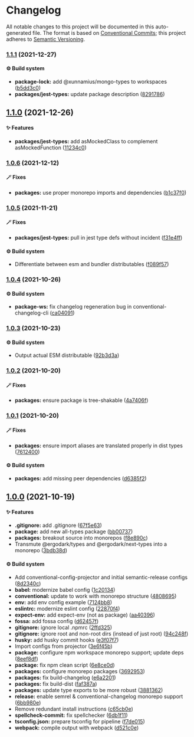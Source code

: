 # Changelog

All notable changes to this project will be documented in this auto-generated
file. The format is based on [Conventional Commits][44]; this project adheres to
[Semantic Versioning][45].

### [1.1.1][46] (2021-12-27)

#### ⚙️ Build system

- **package-lock:** add @xunnamius/mongo-types to workspaces ([b5dd3c0][47])
- **packages/jest-types:** update package description ([8291786][48])

## [1.1.0][1] (2021-12-26)

#### ✨ Features

- **packages/jest-types:** add asMockedClass to complement asMockedFunction
  ([11234c0][2])

### [1.0.6][3] (2021-12-12)

#### 🪄 Fixes

- **packages:** use proper monorepo imports and dependencies ([b1c37f0][4])

### [1.0.5][5] (2021-11-21)

#### 🪄 Fixes

- **packages/jest-types:** pull in jest type defs without incident
  ([f31e4ff][6])

#### ⚙️ Build system

- Differentiate between esm and bundler distributables ([f089f57][7])

### [1.0.4][8] (2021-10-26)

#### ⚙️ Build system

- **package-ws:** fix changelog regeneration bug in conventional-changelog-cli
  ([ca04091][9])

### [1.0.3][10] (2021-10-23)

#### ⚙️ Build system

- Output actual ESM distributable ([92b3d3a][11])

### [1.0.2][12] (2021-10-20)

#### 🪄 Fixes

- **packages:** ensure package is tree-shakable ([4a7406f][13])

### [1.0.1][14] (2021-10-20)

#### 🪄 Fixes

- **packages:** ensure import aliases are translated properly in dist types
  ([7612400][15])

#### ⚙️ Build system

- **packages:** add missing peer dependencies ([d6385f2][16])

## [1.0.0][17] (2021-10-19)

#### ✨ Features

- **.gitignore:** add .gitignore ([67f5e63][18])
- **package:** add new all-types package ([bb00737][19])
- **packages:** breakout source into monorepos ([f8e890c][20])
- Transmute @ergodark/types and @ergodark/next-types into a monorepo
  ([3bdb38d][21])

#### ⚙️ Build system

- Add conventional-config-projector and initial semantic-release configs
  ([8d2340c][22])
- **babel:** modernize babel config ([1c20134][23])
- **conventional:** update to work with monorepo structure ([4808695][24])
- **env:** add env config example ([7124bb8][25])
- **eslintrc:** modernize eslint config ([22870f4][26])
- **expect-env:** add expect-env (not as package) ([aa40396][27])
- **fossa:** add fossa config ([d62457f][28])
- **gitignore:** ignore local .npmrc ([2ffd325][29])
- **gitignore:** ignore root and non-root dirs (instead of just root)
  ([94c248f][30])
- **husky:** add husky commit hooks ([e3f07f7][31])
- Import configs from projector ([3e6f45b][32])
- **package:** configure npm workspace monorepo support; update deps
  ([8eef8df][33])
- **package:** fix npm clean script ([6e8ce0d][34])
- **packages:** configure monorepo packages ([3692953][35])
- **packages:** fix build-changelog ([e6a2201][36])
- **packages:** fix build-dist ([faf387a][37])
- **packages:** update type exports to be more robust ([3881362][38])
- **release:** enable semrel & conventional-changelog monorepo support
  ([6bb980e][39])
- Remove redundant install instructions ([c65cb0e][40])
- **spellcheck-commit:** fix spellchecker ([6db1f11][41])
- **tsconfig.json:** prepare tsconfig for pipeline ([f7de015][42])
- **webpack:** compile output with webpack ([d521c0e][43])

[1]:
  https://github.com/Xunnamius/typescript-utils/compare/jest-types@1.0.6...jest-types@1.1.0
[2]:
  https://github.com/Xunnamius/typescript-utils/commit/11234c0202b421ce874fbe9b702c1930d1322981
[3]:
  https://github.com/Xunnamius/typescript-utils/compare/jest-types@1.0.5...jest-types@1.0.6
[4]:
  https://github.com/Xunnamius/typescript-utils/commit/b1c37f0332c5408202d7642769f3a1aeedfa7192
[5]:
  https://github.com/Xunnamius/typescript-utils/compare/jest-types@1.0.4...jest-types@1.0.5
[6]:
  https://github.com/Xunnamius/typescript-utils/commit/f31e4ff5d728e0247e54068d548912aeabbcae6e
[7]:
  https://github.com/Xunnamius/typescript-utils/commit/f089f575da900541e71db5c39ad5615e5ecf3639
[8]:
  https://github.com/Xunnamius/typescript-utils/compare/jest-types@1.0.3...jest-types@1.0.4
[9]:
  https://github.com/Xunnamius/typescript-utils/commit/ca040911eef4fca128c377b479298a5414984035
[10]:
  https://github.com/Xunnamius/typescript-utils/compare/jest-types@1.0.2...jest-types@1.0.3
[11]:
  https://github.com/Xunnamius/typescript-utils/commit/92b3d3a3b2941443f169d47f4af5a52fea7f56e1
[12]:
  https://github.com/Xunnamius/typescript-utils/compare/jest-types@1.0.1...jest-types@1.0.2
[13]:
  https://github.com/Xunnamius/typescript-utils/commit/4a7406fb409130a8d600e74ef587d3faf9026b87
[14]:
  https://github.com/Xunnamius/typescript-utils/compare/jest-types@1.0.0...jest-types@1.0.1
[15]:
  https://github.com/Xunnamius/typescript-utils/commit/76124005a0af5a2af18d462353485c2a7a8d5bfd
[16]:
  https://github.com/Xunnamius/typescript-utils/commit/d6385f2f5314e985fcc406c0a2543128f249d885
[17]:
  https://github.com/Xunnamius/typescript-utils/compare/67f5e63863018babf847f4bbf21960b91eb1e7b8...jest-types@1.0.0
[18]:
  https://github.com/Xunnamius/typescript-utils/commit/67f5e63863018babf847f4bbf21960b91eb1e7b8
[19]:
  https://github.com/Xunnamius/typescript-utils/commit/bb00737a6b11e041836bb85f30ceadd8196cc1b6
[20]:
  https://github.com/Xunnamius/typescript-utils/commit/f8e890cb7b60726f9fb416653cb81a43dfb98e54
[21]:
  https://github.com/Xunnamius/typescript-utils/commit/3bdb38d8bd7979b8b9dbb8f2639aa1349468d660
[22]:
  https://github.com/Xunnamius/typescript-utils/commit/8d2340c4bc9af4282fe7e78679ad296bedd15f65
[23]:
  https://github.com/Xunnamius/typescript-utils/commit/1c201343df5d01a95cae187b0c3b496c7678adf3
[24]:
  https://github.com/Xunnamius/typescript-utils/commit/48086952bb3570b03812e3eb8f607a3ca27d4229
[25]:
  https://github.com/Xunnamius/typescript-utils/commit/7124bb819c6f6aeac861ff88c054edd470f04c45
[26]:
  https://github.com/Xunnamius/typescript-utils/commit/22870f4c65ffd8eafeaacf201912951dc62abec0
[27]:
  https://github.com/Xunnamius/typescript-utils/commit/aa40396f4cda8ec6b983e2bf423fef95b0660cd5
[28]:
  https://github.com/Xunnamius/typescript-utils/commit/d62457f26654d6e275b3415675c535c4d014e13e
[29]:
  https://github.com/Xunnamius/typescript-utils/commit/2ffd325268043b775e67bb2e0a561c44d1e45e24
[30]:
  https://github.com/Xunnamius/typescript-utils/commit/94c248f245f753b98c44e5f72955735aa958b81c
[31]:
  https://github.com/Xunnamius/typescript-utils/commit/e3f07f73f7a39cc7d897a7507c793620afe6c006
[32]:
  https://github.com/Xunnamius/typescript-utils/commit/3e6f45b73b6af25af008c542bbb0bdc2a544d186
[33]:
  https://github.com/Xunnamius/typescript-utils/commit/8eef8df98bb7539d105b91b6d254b78f56ca6f86
[34]:
  https://github.com/Xunnamius/typescript-utils/commit/6e8ce0d0a945a5ff4c65c9400df387b51197af11
[35]:
  https://github.com/Xunnamius/typescript-utils/commit/3692953ca8156babf7b1e7584e042bc09820bce6
[36]:
  https://github.com/Xunnamius/typescript-utils/commit/e6a2201cea079bf34e9c2ef8d7fed216ea7911ca
[37]:
  https://github.com/Xunnamius/typescript-utils/commit/faf387a2da48fb51e02cd76017aa745198000efd
[38]:
  https://github.com/Xunnamius/typescript-utils/commit/38813620d45258fcbc9e774031bfe9ed0510eef8
[39]:
  https://github.com/Xunnamius/typescript-utils/commit/6bb980e31f1a73ff3261e67c4337c5ca9572cb85
[40]:
  https://github.com/Xunnamius/typescript-utils/commit/c65cb0e7604b52f7484ed3399a37dbac3a9b2e8f
[41]:
  https://github.com/Xunnamius/typescript-utils/commit/6db1f11391d869949f480d367d3312eddc3c5eb7
[42]:
  https://github.com/Xunnamius/typescript-utils/commit/f7de015b99cd4c0156f3187e53b9eb06a5985721
[43]:
  https://github.com/Xunnamius/typescript-utils/commit/d521c0ee45d86580f95528f987c8e92077b64e8f
[44]: https://conventionalcommits.org
[45]: https://semver.org
[46]:
  https://github.com/Xunnamius/typescript-utils/compare/jest-types@1.1.0...jest-types@1.1.1
[47]:
  https://github.com/Xunnamius/typescript-utils/commit/b5dd3c0ddfd356d2ecfbe8b94439088745e6d950
[48]:
  https://github.com/Xunnamius/typescript-utils/commit/82917867b9acd6582ce8611b0280e938d9fecb1a
